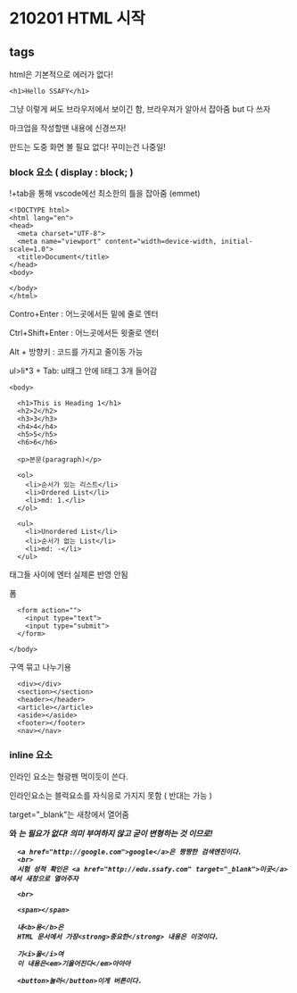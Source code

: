 # 210201  HTML 시작

## tags

html은 기본적으로 에러가 없다!

```<h1>Hello SSAFY</h1>```

그냥 이렇게 써도 브라우저에서 보이긴 함, 브라우져가 알아서 잡아줌 but  다 쓰자



마크업을 작성할땐 내용에 신경쓰자!

만드는 도중 화면 볼 필요 없다! 꾸미는건 나중일!



### block 요소   ( display : block; )

!+tab을 통해 vscode에선 최소한의 틀을 잡아줌 (emmet)

```
<!DOCTYPE html>
<html lang="en">
<head>
  <meta charset="UTF-8">
  <meta name="viewport" content="width=device-width, initial-scale=1.0">
  <title>Document</title>
</head>
<body>

</body>
</html>
```



Contro+Enter : 어느곳에서든 밑에 줄로 엔터

Ctrl+Shift+Enter : 어느곳에서든 윗줄로 엔터

Alt + 방향키 : 코드를 가지고 줄이동 가능

ul>li*3  + Tab: ul태그 안에 li태그 3개 들어감

```
<body>

  <h1>This is Heading 1</h1>
  <h2>2</h2>
  <h3>3</h3>
  <h4>4</h4>
  <h5>5</h5>
  <h6>6</h6>
  
  <p>본문(paragraph)</p>
  
  <ol>
    <li>순서가 있는 리스트</li>
    <li>Ordered List</li>
    <li>md: 1.</li>
  </ol>

  <ul>
    <li>Unordered List</li>
    <li>순서가 없는 List</li>
    <li>md: -</li>
  </ul>
```

태그들 사이에 엔터 실제론 반영 안됨



폼

```
  <form action="">
    <input type="text">
    <input type="submit">
  </form>

</body>
```



구역 묶고 나누기용

```
  <div></div>
  <section></section>
  <header></header>
  <article></article>
  <aside></aside>
  <footer></footer>
  <nav></nav>
```



### inline 요소

인라인 요소는 형광펜 먹이듯이 쓴다.

인라인요소는 블럭요소를 자식응로 가지지 못함 ( 반대는 가능 )



target="_blank"는 새창에서 열어줌

<b> 와 <i>는 필요가 없다! 의미 부여하지 않고 굳이 변형하는 것 이므로!

```
  <a href="http://google.com">google</a>은 짱짱한 검색엔진이다.
  <br>
  시험 성적 확인은 <a href="http://edu.ssafy.com" target="_blank">이곳</a>에서 새창으로 열어주자

  <br>

  <span></span>

  내<b>용</b>은   
  HTML 문서에서 가장<strong>중요한</strong> 내용은 이것이다.

  기<i>울</i>여
  이 내용은<em>기울어진다</em>아아아

  <button>눌러</button>이게 버튼이다.
```











